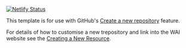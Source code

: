[![Netlify Status](https://api.netlify.com/api/v1/badges/ef0441b4-e316-47ea-9961-e769a5c4407e/deploy-status)](https://app.netlify.com/sites/wai-resource-template/deploys)

This template is for use with GitHub's [Create a new repository](github.com/new) feature.

For details of how to customise a new trepository and link into the WAI website see the [Creating a New Resource](https://wai-website-theme.netlify.app/technical/new-resource/).